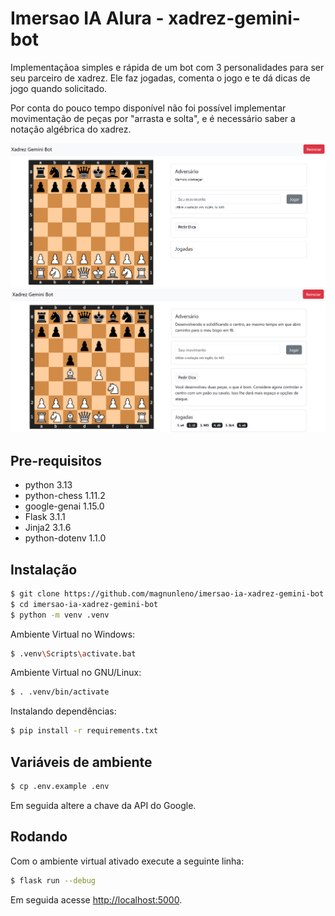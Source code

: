# Imersao IA Alura - xadrez-gemini-bot
Implementaçãoa simples e rápida de um bot com 3 personalidades para ser seu parceiro de xadrez. Ele faz jogadas, comenta o jogo e te dá dicas de jogo quando solicitado.

Por conta do pouco tempo disponível não foi possível implementar movimentação de peças por "arrasta e solta", e é necessário saber a notação algébrica do xadrez.

![Tela Inicial](https://github.com/magnunleno/imersao-ia-xadrez-gemini-bot/blob/main/img/tela-inicial.png?raw=true)
![Jogadas com dicas](https://github.com/magnunleno/imersao-ia-xadrez-gemini-bot/blob/main/img/dicas.png?raw=true)


## Pre-requisitos
- python 3.13
- python-chess 1.11.2
- google-genai 1.15.0
- Flask 3.1.1
- Jinja2 3.1.6
- python-dotenv 1.1.0


## Instalação

```bash
$ git clone https://github.com/magnunleno/imersao-ia-xadrez-gemini-bot.git
$ cd imersao-ia-xadrez-gemini-bot
$ python -m venv .venv
```

Ambiente Virtual no Windows:
```bash
$ .venv\Scripts\activate.bat
```

Ambiente Virtual no GNU/Linux:
```bash
$ . .venv/bin/activate
```

Instalando dependências:
```bash
$ pip install -r requirements.txt
```

## Variáveis de ambiente
```bash
$ cp .env.example .env
```

Em seguida altere a chave da API do Google.


## Rodando
Com o ambiente virtual ativado execute a seguinte linha:
```bash
$ flask run --debug
```

Em seguida acesse [http://localhost:5000](http://localhost:5000).
